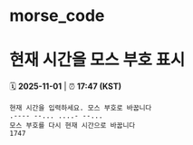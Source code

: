 # morse_code
# 현재 시간을 모스 부호 표시
<!-- MORSE_TIME_START -->
🗓️ **2025-11-01** | ⏰ **17:47 (KST)**

```
현재 시간을 입력하세요. 모스 부호로 바꿉니다
.---- --... ....- --...
모스 부호를 다시 현재 시간으로 바꿉니다
1747
```
<!-- MORSE_TIME_END -->
